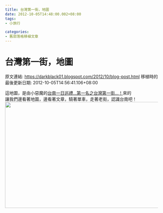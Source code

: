 ```yaml
---
title: 台灣第一街，地圖
date: 2012-10-05T14:48:00.002+08:00
tags: 
- 小旅行

categories:
- 舊部落格移植文章
---
```


# 台灣第一街，地圖

原文連結: https://darkblack01.blogspot.com/2012/10/blog-post.html
移植時的最後更新日期: 2012-10-05T14:56:41.106+08:00

這地圖，是由小惡魔的<a href="http://www.mobile01.com/newsdetail.php?id=10357" target="_blank">台南一日巡禮…第一名之台灣第一街…！</a>來的<br />讓我們邊看著地圖，邊看著文章，騎著單車，走著老街，認識台南吧！<br /><a href="https://www.dropbox.com/s/q7tronaxi7zz57y/%E7%AC%AC%E4%B8%80%E8%A1%97%E5%9C%B0%E5%9C%96.png?fb=1&amp;fb_action_ids=4275121928868&amp;fb_action_types=dropboxdropbox%3Aadd&amp;fb_source=other_multiline&amp;action_object_map=%7B%224275121928868%22%3A118877878264312%7D&amp;action_type_map=%7B%224275121928868%22%3A%22dropboxdropbox%3Aadd%22%7D&amp;action_ref_map=%5B%5D" target="_blank"><img border="0" height="348" src="http://4.bp.blogspot.com/-K3gbvJhSjvw/UG6CuNeO__I/AAAAAAAAEZE/HE_DAODl6fs/s640/%E7%AC%AC%E4%B8%80%E8%A1%97%E5%9C%B0%E5%9C%96.png" width="640" /></a>
